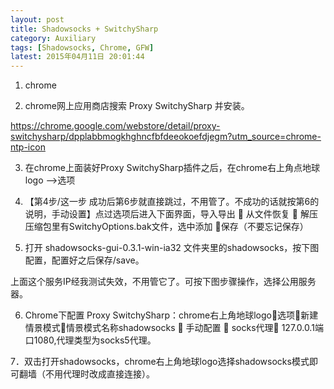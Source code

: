 ```yaml
---
layout: post
title: Shadowsocks + SwitchySharp
category: Auxiliary
tags: [Shadowsocks, Chrome, GFW]
latest: 2015年04月11日 20:01:44
---
```


1. chrome

2. chrome网上应用商店搜索 Proxy SwitchySharp 并安装。

https://chrome.google.com/webstore/detail/proxy-switchysharp/dpplabbmogkhghncfbfdeeokoefdjegm?utm_source=chrome-ntp-icon

3. 在chrome上面装好Proxy SwitchySharp插件之后，在chrome右上角点地球logo -->选项

4. 【第4步/这一步 成功后第6步就直接跳过，不用管了。不成功的话就按第6的说明，手动设置】点过选项后进入下面界面，导入导出  从文件恢复  解压压缩包里有SwitchyOptions.bak文件，选中添加 保存（不要忘记保存）

5. 打开 shadowsocks-gui-0.3.1-win-ia32 文件夹里的shadowsocks，按下图配置，配置好之后保存/save。

上面这个服务IP经我测试失效，不用管它了。可按下图步骤操作，选择公用服务器。

6. Chrome下配置 Proxy SwitchySharp：chrome右上角地球logo选项新建情景模式情景模式名称shadowsocks   手动配置  socks代理 127.0.0.1端口1080,代理类型为socks5代理。

7．双击打开shadowsocks，chrome右上角地球logo选择shadowsocks模式即可翻墙（不用代理时改成直接连接）。
